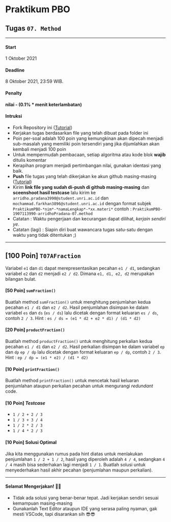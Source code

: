 # Praktikum PBO

## Tugas `07. Method`

---

#### Start

1 Oktober 2021

#### Deadline

8 Oktober 2021, 23:59 WIB.

#### Penalty

**nilai - (0.1% \* menit keterlambatan)**

#### Intruksi

- Fork Repository ini ([Tutorial](https://www.portaljawa.com/cara-fork-github-repository-dengan-mudah/))
- Kerjakan tugas berdasarkan file yang telah dibuat pada folder ini
- Poin per-soal adalah 100 poin yang kemungkinan akan dipecah menjadi sub-masalah yang memiliki poin tersendiri yang jika dijumlahkan akan kembali menjadi 100 poin
- Untuk mempermudah pembacaan, setiap algoritma atau kode blok **wajib** ditulis komentar
- Kerapihan program menjadi pertimbangan nilai, gunakan identasi yang baik.
- **Push** file tugas yang telah dikerjakan ke akun github masing-masing ([Tutorial](https://brianrakhmat.github.io/blog/begini-caranya-mengupload-project-ke-github/))
- Kirim **link file yang sudah di-push di github masing-masing** dan **sceenshoot hasil testcase** lalu kirim ke `arridho.pradana3990@student.unri.ac.id` dan `mochammad.farkhan3896@student.unri.ac.id` dengan format subjek `PraktikumPBO-*nim*-*namaLengkap*-*xx.materi*` contoh : `PraktikumPBO-1907113990-arridhoPradana-07.method`
- Catatan : Waktu pengerjaan dan kecurangan dapat dilihat, _kerjain sendiri ye_.
- Catatan (lagi) : Siapin diri buat wawancara tugas satu-satu dengan waktu yang tidak ditentukan ;)

---

## [100 Poin] `T07AFraction`

Variabel `e1` dan `d1` dapat merepresentasikan pecahan `e1 / d1`, sedangkan variabel `e2` dan `d2` menjadi `e2 / d2`. Dimana `e1, d1, e2, d2` merupakan bilangan bulat.

#### [50 Poin] `sumFraction()`

Buatlah method `sumFraction()` untuk menghitung penjumlahan kedua pecahan `e1 / d1` dan `e2 / d2`. Hasil penjumlahan disimpan ke dalam variabel
`es` dan `ds` (`es / ds`) lalu dicetak dengan format keluaran `es / ds`, contoh `2 / 3`.
Hint : `es / ds = (e1 * d2 + e2 * d1) / (d1 * d2)`

#### [20 Poin] `productFraction()`

Buatlah method `productFraction()` untuk menghitung perkalian kedua pecahan `e1 / d1` dan `e2 / d2`. Hasil perkalian disimpan ke dalam variabel
`ep` dan `dp` `ep / dp` lalu dicetak dengan format keluaran `ep / dp`, contoh `2 / 3`.
Hint : `ep / dp = (e1 * e2) / (d1 * d2)`

#### [10 Poin] `printFraction()`

Buatlah method `printFraction()` untuk mencetak hasil keluaran penjumlahan ataupun perkalian pecahan untuk mengurangi _redundant_ code.

#### [10 Poin] _Testcase_

- `1 / 2 + 2 / 3`
- `1 / 3 + 3 / 4`
- `1 / 2 * 2 / 3`
- `1 / 4 * 2 / 3`

#### [10 Poin] Solusi Optimal

Jika kita menggunakan rumus pada hint diatas untuk menlakukan penjumlahan `1 / 2 + 1 / 2`, hasil yang diperoleh adalah `4 / 4`, sedangkan `4 / 4` masih bisa sederhakan lagi menjadi `1 / 1`. Buatlah solusi untuk menyederhakan hasil akhir pecahan (penjumlahan maupun perkalian).

---

#### Selamat Mengerjakan! 🤯🤯

- Tidak ada solusi yang benar-benar tepat. Jadi kerjakan sendiri sesuai kemampuan masing-masing
- Gunakanlah Text Editor ataupun IDE yang serasa paling nyaman, gak mesti VSCode, tapi disarankan sih 😎😎
